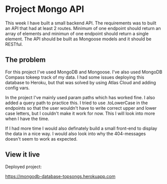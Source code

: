 # Project Mongo API

This week I have built a small backend API. The requirements was to built an API that had at least 2 routes. Minimum of one endpoint should return an array of elements and minimun of one endpoint should return a single element. The API should be built as Mongoose models and it should be RESTful.

## The problem
For this project I've used MongoDB and Mongoose. I've also used MongoDB Compass tokeep track of my data. I had some issues deploying this database to Heroku, but that was solved by using Atlas Cloud and adding config vars.

In the project I've mainly used param paths which has worked fine. I also added a query path to practice this. I tried to use .toLowerCase in the endpoints so that the user wouldn't have to write correct upper and lower case letters, but I couldn't make it work for now. This I will look into more when I have the time. 

If I had more time I would also definately build a small front-end to display the data in a nice way. I would also look into why the 404-messages doesn't seem to work as expected.

## View it live

Deployed project: 

https://mongodb-database-topsongs.herokuapp.com
